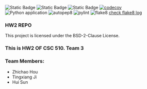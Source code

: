![Static Badge](https://img.shields.io/badge/language-python-blue) 
![Static Badge](https://img.shields.io/badge/bsd-2-clause)
![Static Badge](https://img.shields.io/badge/platform-linux-blue)
[![codecov](https://codecov.io/gh/510-s-Mickey/HW2/graph/badge.svg?token=A58M5W2749)](https://codecov.io/gh/510-s-Mickey/HW2)
![Python application](https://github.com/510-s-Mickey/HW2/actions/workflows/python-app.yml/badge.svg)
![autopep8](https://github.com/510-s-Mickey/HW2/actions/workflows/autopep8.yml/badge.svg)
![pylint](https://github.com/510-s-Mickey/HW2/actions/workflows/pylint.yml/badge.svg)
![flake8](https://github.com/510-s-Mickey/HW2/actions/workflows/flake8.yml/badge.svg)
[check flake8 log](https://github.com/510-s-Mickey/HW2/actions/workflows/flake8.yml)


### HW2 REPO 

This project is licensed under the BSD-2-Clause License. 


### This is HW2 OF CSC 510. Team 3

### Team Members:
- Zhichao Hou
- Tingxiang Ji
- Hui Sun
